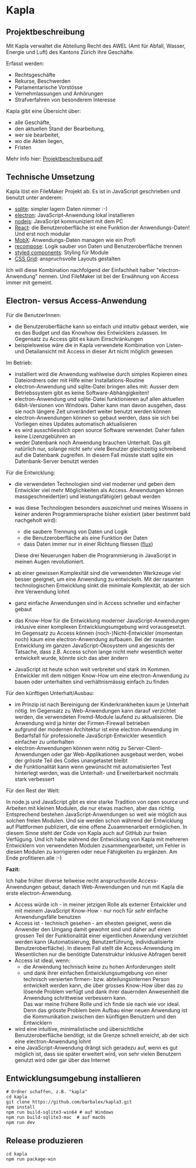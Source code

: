 # Kapla #

## Projektbeschreibung ##

Mit Kapla verwaltet die Abteilung Recht des AWEL (Amt für Abfall, Wasser, Energie und Luft) des Kantons Zürich ihre Geschäfte.

Erfasst werden:

- Rechtsgeschäfte
- Rekurse, Beschwerden
- Parlamentarische Vorstösse
- Vernehmlassungen und Anhörungen
- Strafverfahren von besonderem Interesse

Kapla gibt eine Übersicht über:

- alle Geschäfte,
- den aktuellen Stand der Bearbeitung,
- wer sie bearbeitet,
- wo die Akten liegen,
- Fristen

Mehr Info hier: [Projektbeschreibung.pdf](https://github.com/barbalex/kapla3/raw/master/app/etc/Projektbeschreibung.pdf)

## Technische Umsetzung

Kapla löst ein FileMaker Projekt ab.
Es ist in JavaScript geschrieben und benutzt unter anderem:

- [sqlite](http://sqlite.org): simpler lagern Daten nimmer :-)
- [electron](http://electron.atom.io): JavaScript-Anwendung lokal installieren
- [nodejs](https://nodejs.org): JavaScript kommuniziert mit dem PC
- [React](https://facebook.github.io/react): die Benutzeroberfläche ist eine Funktion der Anwendungs-Daten! Und erst noch modular
- [MobX](https://github.com/mobxjs/mobx): Anwendungs-Daten managen wie ein Profi
- [recompose](https://github.com/acdlite/recompose): Logik sauber von Daten und Benutzeroberfläche trennen
- [styled components](https://github.com/styled-components/styled-components): Styling für Module
- [CSS Grid](https://developer.mozilla.org/en-US/docs/Web/CSS/grid): anspruchsvolle Layouts gestalten

Ich will diese Kombination nachfolgend der Einfachheit halber "electron-Anwendung" nennen. Und FileMaker ist bei der Erwähnung von Access immer mit gemeint.

## Electron- versus Access-Anwendung

Für die BenutzerInnen:

- die Benutzeroberfläche kann so einfach und intuitiv gebaut werden, wie es das Budget und das Knowhow des Entwicklers zulassen. Im Gegensatz zu Access gibt es kaum Einschränkungen
- beispielsweise wäre die in Kapla verwendete Kombination von Listen- und Detailansicht mit Access in dieser Art nicht möglich gewesen

Im Betrieb:

- installiert wird die Anwendung wahlweise durch simples Kopieren eines Dateiordners oder mit Hilfe einer Installations-Routine
- electron-Anwendung und sqlite-Datei bringen alles mit: Ausser dem Betriebssystem gibt es keine Software-Abhängigkeiten!
- electron-Anwendung und sqlite-Datei funktionieren auf allen aktuellen 64bit-Versionen von Windows. Daher kann man davon ausgehen, dass sie noch längere Zeit unverändert weiter benutzt werden können
- electron-Anwendungen können so gebaut werden, dass sie sich bei Vorliegen eines Updates automatisch aktualisieren
- es wird ausschliesslich open source Software verwendet. Daher fallen keine Lizenzgebühren an
- weder Datenbank noch Anwendung brauchen Unterhalt. Das gilt natürlich nur, solange nicht sehr viele Benutzer gleichzeitig schreibend auf die Datenbank zugreifen. In diesem Fall müsste statt sqlite ein Datenbank-Server benutzt werden

Für die Entwicklung:

- die verwendeten Technologien sind viel moderner und geben dem Entwickler viel mehr Möglichkeiten als Access. Anwendungen können massgeschneidert(er) und leistungsfähig(er) gebaut werden
- was diese Technologien besonders auszeichnet und meines Wissens in keiner anderen Programmiersprache bisher existiert (aber bestimmt bald nachgeholt wird):
  - die saubere Trennung von Daten und Logik
  - die Benutzeroberfläche als eine Funktion der Daten
  - dass Daten immer nur in einer Richtung fliessen ([flux](https://github.com/facebook/flux/tree/master/examples/flux-concepts#overview))

  Diese drei Neuerungen haben die Programmierung in JavaScript in meinen Augen revolutioniert.
- ab einer gewissen Komplexität sind die verwendeten Werkzeuge viel besser geeignet, um eine Anwendung zu entwickeln. Mit der rasanten technologischen Entwicklung sinkt die minimale Komplexität, ab der sich ihre Verwendung lohnt
- ganz einfache Anwendungen sind in Access schneller und einfacher gebaut
- das Know-How für die Entwicklung moderner JavaScript-Anwendungen inklusive einer komplexen Entwicklungsumgebung wird vorausgesetzt. Im Gegensatz zu Access können (noch-)Nicht-Entwickler (momentan noch) kaum eine electron-Anwendung aufbauen. Bei der rasanten Entwicklung im ganzen JavaScript-Ökosystem und angesichts der Tatsache, dass z.B. Access schon lange nicht mehr wesentlich weiter entwickelt wurde, könnte sich das aber ändern
- JavaScript ist heute schon weit verbreitet und stark im Kommen. Entwickler mit dem nötigen Know-How um eine electron-Anwendung zu bauen oder unterhalten sind verhältnismässig einfach zu finden

Für den künftigen Unterhalt/Ausbau:

- im Prinzip ist nach Bereinigung der Kinderkrankheiten kaum je Unterhalt nötig. Im Gegensatz zu Web-Anwendungen kann darauf verzichtet werden, die verwendeten Fremd-Module laufend zu aktualisieren. Die Anwendung wird ja hinter der Firmen-Firewall betrieben
- aufgrund der modernen Architektur ist eine electron-Anwendung im Bedarfsfall für professionelle JavaScript-Entwickler wesentlich einfacher zu unterhalten
- electron-Anwendungen können wenn nötig zu Server-Client-Anwendungen oder gar Web-Applikationen ausgebaut werden, wobei der grösste Teil des Codes unangetastet bleibt
- die Funktionalität kann wenn gewünscht mit automatisierten Test hinterlegt werden, was die Unterhalt- und Erweiterbarkeit nochmals stark verbessert

Für den Rest der Welt:

In node.js und JavaScript gibt es eine starke Tradition von open source und Arbeiten mit kleinen Modulen, die nur etwas machen, aber das richtig. Entsprechend bestehen JavaScript-Anwendungen so weit wie möglich aus solchen freien Modulen. Und sie werden schon während der Entwicklung auf Plattformen publiziert, die eine offene Zusammenarbeit ermöglichen. In diesem Sinne steht der Code von Kapla auch auf GitHub zur freien Verfügung. Und ich habe während der Entwicklung von Kapla mit mehreren Entwicklern von verwendeten Modulen zusammengearbeitet, um Fehler in diesen Modulen zu korrigieren oder neue Fähigkeiten zu ergänzen. Am Ende profitieren alle :-)

**Fazit:**

Ich habe früher diverse teilweise recht anspruchsvolle Access-Anwendungen gebaut, danach Web-Anwendungen und nun mit Kapla die erste electron-Anwendung.

- Access würde ich - in meiner jetzigen Rolle als externer Entwickler und mit meinem JavaScript Know-How - nur noch für _sehr_ einfache Anwendungsfälle benutzen
- Access ist - technisch gesehen - am ehesten geeignet, wenn die Anwender den Umgang damit gewohnt sind und daher auf einen grossen Teil der Funktionalität einer eigentlichen Anwendung verzichtet werden kann (Automatisierung, Benutzerführung, individualisierte Benutzeroberfläche). In diesem Fall stellt die Access-Anwendung im Wesentlichen nur die benötigte Datenstruktur inklusive Abfragen bereit
- Access ist ideal, wenn:
  - die Anwendung technisch keine zu hohen Anforderungen stellt
  - und dank ihrer einfachen Entwicklungsumgebung von einer technisch versierten firmen- bzw. abteilungsinternen Person entwickelt werden kann, die über grosses Know-How über das zu lösende Problem verfügt und dank ihrer dauernden Anwesenheit die Anwendung schrittweise verbessern kann.<br/>Das war meine frühere Rolle und ich finde sie nach wie vor ideal. Denn das grösste Problem beim Aufbau einer neuen Anwendung ist die Kommunikation zwischen den künftigen Benutzern und den Entwicklern
- wird eine intuitive, minimalistische und übersichtliche Benutzeroberfläche benötigt, ist die Grenze schnell erreicht, ab der sich eine electron-Anwendung lohnt
- eine JavaScript-Anwendung drängt sich geradezu auf, wenn es gut möglich ist, dass sie später erweitert wird, von sehr vielen Benutzern genutzt wird oder gar über das Internet

## Entwicklungsumgebung installieren ##

	# Ordner schaffen, z.B. "kapla"
	cd kapla
    git clone https://github.com/barbalex/kapla3.git
	npm install
	npm run build-sqlite3-win64 # auf Windows
	npm run build-sqlite3-mac  # auf macOs
	npm run dev

## Release produzieren ##

	cd kapla
	npm run package-win
